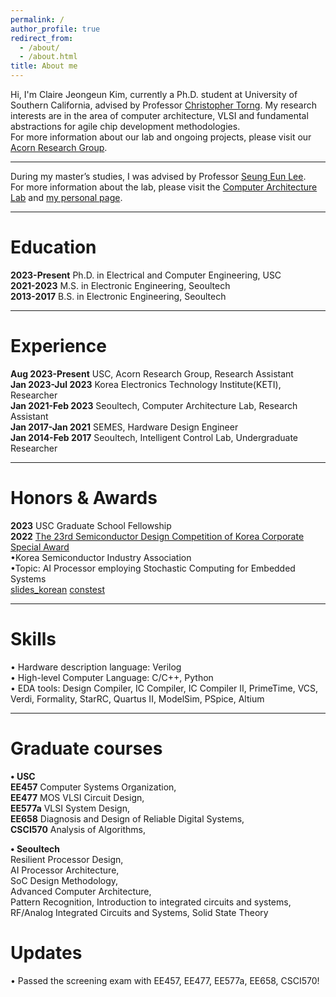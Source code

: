 ```yaml
---
permalink: /
author_profile: true
redirect_from:
  - /about/
  - /about.html
title: About me
---
```

Hi, I'm Claire Jeongeun Kim, currently a Ph.D. student at University of Southern California, advised by Professor [Christopher Torng](https://ctorng.com). My research interests are in the area of computer architecture, VLSI and fundamental abstractions for agile chip development methodologies.  
For more information about our lab and ongoing projects, please visit our [Acorn Research Group](https://acorn-research.usc.edu).

------
During my master’s studies, I was advised by Professor [Seung Eun Lee](https://soc.seoultech.ac.kr/Professor/Professor.html).  
For more information about the lab, please visit the [Computer Architecture Lab](https://soc.seoultech.ac.kr/) and [my personal page](https://soc.seoultech.ac.kr/Alumni/Kim_JE.html).

------

Education
======
**2023-Present** Ph.D. in Electrical and Computer Engineering, USC  
**2021-2023** M.S. in Electronic Engineering, Seoultech  
**2013-2017** B.S. in Electronic Engineering, Seoultech  


------

Experience
======
**Aug 2023-Present**   USC, Acorn Research Group, Research Assistant  
**Jan 2023-Jul 2023**  Korea Electronics Technology Institute(KETI), Researcher  
**Jan 2021-Feb 2023**  Seoultech, Computer Architecture Lab, Research Assistant  
**Jan 2017-Jan 2021**  SEMES, Hardware Design Engineer  
**Jan 2014-Feb 2017**  Seoultech, Intelligent Control Lab, Undergraduate Researcher  


------

Honors & Awards
======
**2023** USC Graduate School Fellowship  
**2022** [The 23rd Semiconductor Design Competition of Korea Corporate Special Award](../images/chip_design_contest/Semiconductor_Design_Contest_KJE.jpg)  
      •Korea Semiconductor Industry Association  
      •Topic: AI Processor employing Stochastic Computing for Embedded Systems  
[slides_korean](../images/chip_design_contest/chip_design_contest.pdf )
[constest](../images/chip_design_contest/Semiconductor_Design_Contest_Presentation.jpg) 


------

Skills
======
• Hardware description language: Verilog  
• High-level Computer Language: C/C++, Python  
• EDA tools: Design Compiler, IC Compiler, IC Compiler II, PrimeTime, VCS, Verdi, Formality, StarRC, Quartus II, ModelSim, PSpice, Altium  


------

Graduate courses
======
<strong>• USC</strong>   
**EE457** Computer Systems Organization,  
**EE477** MOS VLSI Circuit Design,  
**EE577a** VLSI System Design,  
**EE658** Diagnosis and Design of Reliable Digital Systems,  
**CSCI570** Analysis of Algorithms,  

<strong>• Seoultech</strong>   
Resilient Processor Design,  
AI Processor Architecture,  
SoC Design Methodology,  
Advanced Computer Architecture,  
Pattern Recognition, Introduction to integrated circuits and systems,  
RF/Analog Integrated Circuits and Systems, Solid State Theory  


Updates
======
• Passed the screening exam with EE457, EE477, EE577a, EE658, CSCI570!    
